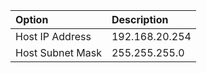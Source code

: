 | Option | Description |
| :------| :-----------|
| Host IP Address   | 192.168.20.254 |
| Host Subnet Mask  | 255.255.255.0 |